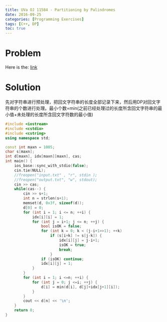 ```yaml
---
title: UVa OJ 11584 - Partitioning by Palindromes
date: 2016-09-25
categories: [Programming Exercises]
tags: [C++, DP]
toc: true
---
```


# **Problem**
Here is the: [link](https://uva.onlinejudge.org/index.php?option=com_onlinejudge&Itemid=8&page=show_problem&problem=2631)

# **Solution**
先对字符串进行预处理，把回文字符串的长度全部记录下来，然后用DP对回文字符串的个数进行处理。最小个数=min(之前已经处理过的长度所含回文字符串的最小值+未处理的长度所含回文字符数的最小值)
```C++
#include <iostream>
#include <cstdio>
#include <cstring>
using namespace std;

const int maxn = 1005;
char s[maxn];
int d[maxn], idx[maxn][maxn], cas;
int main() {
    ios_base::sync_with_stdio(false);
    cin.tie(NULL);
    //freopen("input.txt" , "r", stdin );
    //freopen("output.txt", "w", stdout);
    cin >> cas;
    while(cas--) {
        cin >> s+1;
        int n = strlen(s+1);
        memset(d, 0x3f, sizeof(d));
        d[0] = 0;
        for (int i = 1; i <= n; ++i) {
            idx[i][i] = 1;
            for (int j = i+1; j <= n; ++j) { 
                bool isOK = false;
                for (int k = 0; k < (j-i+1>>1); ++k)
                    if (s[i+k] != s[j-k]) {
                        idx[i][j] = j-i+1;
                        isOK = true;
                        break;
                    }
                if (isOK) continue;
                idx[i][j] = 1;
            }
        }
        for (int i = 1; i <=n; ++i) {
            for (int j = 0; j <=i; ++j) {
                d[i] = min(d[i], d[j]+idx[j+1][i]);
            } 
        }
        cout << d[n] << '\n';
    }
    return 0;
}
```

